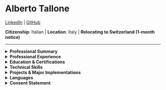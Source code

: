 # **Alberto Tallone**

[LinkedIn](https://www.linkedin.com/in/albertotallone/) | [GitHub](https://github.com/alby11)

**Citizenship**: Italian | **Location**: Italy | **Relocating to Switzerland (1-month notice)**

---

<details>
  <summary><strong>Professional Summary</strong></summary>

Results-driven **System Architect & IT Leader** with **18 years of experience** in **enterprise IT infrastructure, cloud platforms, automation, security, and VoIP solutions**. Expertise in:

- **Cloud & Virtualization:** AWS, Azure, Genesys Cloud, Salesforce, VMware, Nutanix
- **Security & Compliance:** ISO 27001, GDPR, IAM Governance, Conditional Access, SentinelOne XDR
- **Automation & DevOps:** CI/CD, Ansible, Docker, Bitbucket
- **Networking & VoIP:** AudioCodes (V)SBC, SIP Trunking, Genesys Cloud, TVox, ISDN-to-VoIP Migration
- **MDM & Endpoint Security:** Microsoft Intune (Android/iOS), SOTI MobiControl, ManageEngine
- **IT Leadership & Strategy:** Cost optimization (€500K+ saved), vendor management, C-level advisory

Proven record in **reducing costs, improving security posture, and driving IT transformations** aligned with **business goals and operational efficiency**.

</details>

<details>
  <summary><strong>Professional Experience</strong></summary>

### **System Architect & IT Operations Manager**

**Fratelli Carli S.p.A. Società Benefit** | **Imperia, Italy** | **2019 – Present**

- **IT Infrastructure & Cloud Management:** Designed and managed **scalable enterprise infrastructure**, leading **Nutanix HCI adoption** and **cloud integrations (Azure, AWS, Genesys Cloud, Salesforce)**.
- **Security & Compliance:** Implemented **ISO 27001 & GDPR controls**, reducing **audit failures by 30%** through **multi-tier access security & real-time threat monitoring**.
- **VoIP & Contact Center Solutions:** Led **ISDN-to-VoIP migration**, working with **Fastweb and TIM** for **direct SIP trunking, Genesys Cloud and Salesforce integration**.
- **Microsoft Intune MDM Deployment:** Rolled out **Microsoft Intune for ~70 Samsung devices**, ensuring **Android/iOS compliance, remote app deployment & kiosk mode**.
- **Retail IT Infrastructure:** Designed **IT systems across 23 retail stores**, integrating **Sensormatic analytics, digital signage, and multimedia systems**, increasing **revenue by 25%**.
- **IT Cost Optimization & Procurement:** Negotiated **vendor contracts** and **scalable solutions**, achieving **€500K+ in IT cost reductions**.
- **System Monitoring & Incident Response:** Deployed **ManageEngine OpManager** to enhance **real-time monitoring**, reducing **critical downtime by 35%**.

### **System Engineer**

**Fratelli Carli S.p.A. Società Benefit** | **Imperia, Italy** | **2007 – 2019**

- **Cloud & Virtualization Management:** Administered **100+ VMware vSphere servers**, improving **scalability and reducing outages by 40%**.
- **IT Security Enhancements:** Configured **Active Directory RBAC**, reducing **unauthorized access by 50%**.
- **Global IT Expansion:** Engineered **warehouse IT infrastructure for foreign markets**, contributing to **40% of company revenue growth**.
- **Retail & Remote Operations:** Ensured **99.9% uptime** for warehouses & stores using **Citrix & RemoteApp**.
- **IT Cost-Saving Initiatives:** Led **bare-metal to VMware migration**, reducing **hardware costs by €150K annually**.

</details>

<details>
  <summary><strong>Education & Certifications</strong></summary>

- **Red Hat Certified Engineer (RHCE)**
- **M.A. in Political Science**, Università degli Studi di Pavia (2006)

</details>

<details>
  <summary><strong>Technical Skills</strong></summary>

- **Systems & Virtualization:** VMware vSphere, Nutanix, Linux (RHEL, Ubuntu), Windows Server
- **Cloud & Automation:** AWS, Azure, Genesys Cloud, Salesforce, Docker, CI/CD, Ansible, Bitbucket
- **Networking & VoIP:** Genesys, AudioCodes (V)SBC, SIP Trunking, TVox, ISDN-to-VoIP Migration
- **Security & Compliance:** ISO 27001, GDPR, IAM Governance, Conditional Access, SentinelOne XDR, Nessus
- **Monitoring & Networking:** ManageEngine OpManager, Fortinet (FortiGate, FortiWiFi, FortiSwitch)
- **Scripting & Development:** Bash, PowerShell, Python
- **Backup & Disaster Recovery:** Cohesity, ArcServe
- **MDM & Endpoint Security:** Microsoft Intune, SOTI MobiControl (Android/Zebra), ManageEngine Endpoint Central
- **IT Leadership & Strategy:** IT Procurement, Vendor Management, C-Level Advisory, Cost Optimization

</details>

<details>
  <summary><strong>Projects & Major Implementations</strong></summary>

### **Cloud, Security & VoIP Transformations**

- **ISDN-to-VoIP Migration (Ongoing):** Led **Genesys Cloud SIP trunking transition**, collaborating with **ISPs (Fastweb, TIM, Colt)** and integrating **Telenia’s TVox solution**.
- **Azure OAuth Security Enhancements:** Resolved **OAuth authentication failures**, fixing **SAML claims mismatches in TVox Azure AD integration**.
- **DevOps & Automation:** Deployed **CI/CD pipelines**, reducing **deployment errors by 40%**.

### **Retail IT & Enterprise Mobility**

- **Retail IT Transformation:** Designed **IT infrastructure for 23 stores**, boosting **efficiency & revenue by 25%**.
- **Multimedia & Digital Signage Solutions:** Developed centralized **proprietary A/V distribution systems** enhancing in-store customer experience and engagement.
- **Customer Behavior Analytics with Sensormatic:** Integrated **foot traffic analytics** and sales data, optimizing retail store performance and marketing strategies.
- **Enterprise MDM Deployment:** Managed **SOTI MobiControl** and transitioned selected devices (~70 Samsung) to **Microsoft Intune** for TVox VoIP integration.

### **Infrastructure & Legacy System Modernization**

- **Ansible for Linux Administration (Ongoing):** Automated system configuration, cutting manual intervention time by **30%**.
- **Nutanix HCI Implementation** – Replaced **IBM Pure Flex hardware** with **Nutanix**, cutting buyout costs **by 20%** and expanding hypervisor options.
- **VMware Infrastructure Migration:** Upgraded from **bare-metal to VMware**, reducing annual costs by **€100K**.
- **z/Linux on System-z & JBoss Hosting:** Built **RHEL (s390x) on System-z** for **Java applications**, later migrated to **VMware**.
- **Tomcat on RHEL for Java Web Services:** Deployed **Java applications on RHEL**, enabling **mainframe-to-distributed data exchange**.
- **z/Linux on System-z & JBoss Hosting** – Built **RHEL (s390x)** on System-z to host Java apps on **JBoss**, later migrated to **VMware**.
- **Heidelberg Printing Workflow Setup:** Integrated **Mac clients, CTP systems, and Speedmaster presses**, improving **print production efficiency by 30%**.
- **International Shipping Expansion** – Engineered **IT Warehouse Management services and Zebra (ZPL) industrial printing** for global markets, driving **30% revenue growth**.

### **Security & Business Continuity**

- **Cyberint Security Enhancements (Ongoing):** Implementing **proactive threat detection & brand protection**.
- **ISO 27001 & GDPR Compliance Enhancement:** Strengthened **IT security frameworks**, ensuring **full compliance**.
- **Active Directory Authorization Tiering** – Designed **multi-tier access controls**, reducing **privilege escalation risks**.
- **COVID-19 Remote Work Enablement:** Deployed **250+ remote workstations in 1 week**, ensuring **business continuity**.

</details>

<details>
  <summary><strong>Languages</strong></summary>

**Italian**: Native | **English**: Fluent | **French**: Intermediate | **German**: Beginner

</details>

<details>
  <summary><strong>Consent Statement</strong></summary>

_I hereby consent to the processing of my personal data for recruitment and selection purposes in accordance with GDPR and other applicable data protection laws._

</details>
